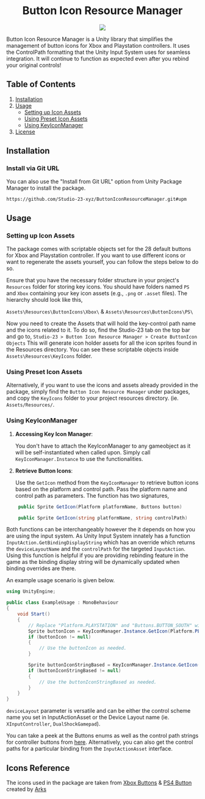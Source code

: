 <h1 align="center">Button Icon Resource Manager</h1>
<p align="center">
<a href="https://openupm.com/packages/com.studio23.ss2.buttoniconresourcemanager/"><img src="https://img.shields.io/npm/v/com.studio23.ss2.buttoniconresourcemanager?label=openupm&amp;registry_uri=https://package.openupm.com" /></a>
</p>

Button Icon Resource Manager is a Unity library that simplifies the management of button icons for Xbox and Playstation controllers. It uses the ControlPath formatting that the Unity Input System uses for seamless integration. It will continue to function as expected even after you rebind your original controls!

## Table of Contents

1. [Installation](#installation)
2. [Usage](#usage)
    - [Setting up Icon Assets](#settings-up-icon-assets)
    - [Using Preset Icon Assets](#using-preset-icon-assets)
    - [Using KeyIconManager](#using-keyiconmanager)
3. [License](#license)

## Installation

### Install via Git URL

You can also use the "Install from Git URL" option from Unity Package Manager to install the package.
```
https://github.com/Studio-23-xyz/ButtonIconResourceManager.git#upm
```

## Usage

### Setting up Icon Assets

The package comes with scriptable objects set for the 28 default buttons for Xbox and Playstation controller. If you want to use different icons or want to regenerate the assets yourself, you can follow the steps below to do so. 

Ensure that you have the necessary folder structure in your project's `Resources` folder for storing key icons. You should have folders named `PS` and `Xbox` containing your key icon assets (e.g., `.png` or `.asset` files). The hierarchy should look like this, 

`Assets\Resources\ButtonIcons\Xbox\` & `Assets\Resources\ButtonIcons\PS\`

Now you need to create the Assets that will hold the key-control path name and the icons related to it. To do so, find the Studio-23 tab on the top bar and go to, 
`Studio-23 > Button Icon Resource Manager > Create ButtonIcon Objects` 
This will generate icon holder assets for all the icon sprites found in the Resources directory. You can see these scriptable objects inside `Assets\Resources\KeyIcons` folder.

### Using Preset Icon Assets

Alternatively, if you want to use the icons and assets already provided in the package, simply find the `Button Icon Resource Manager` under packages, and copy the `KeyIcons` folder to your project resources directory. (ie. `Assets/Resources/`. 

### Using KeyIconManager

1. **Accessing Key Icon Manager**:

   You don't have to attach the KeyIconManager to any gameobject as it will be self-instantiated when called upon. Simply call `KeyIconManager.Instance` to use the functionalities. 

2. **Retrieve Button Icons**:

   Use the `GetIcon` method from the `KeyIconManager` to retrieve button icons based on the platform and control path. Pass the platform name and control path as parameters. The function has two signatures, 

   ```csharp
    public Sprite GetIcon(Platform platformName, Buttons button)

    public Sprite GetIcon(string platformName, string controlPath)
   ```

Both functions can be interchangeably however the it depends on how you are using the input system. As Unity Input System innately has a function `InputAction.GetBindingDisplayString` which has an override which returns the `deviceLayoutName` and the `controlPath` for the targeted `InputAction`. Using this function is helpful if you are providing rebinding feature in the game as the binding display string will be dynamically updated when binding overrides are there. 

   An example usage scenario is given below. 

   ```csharp
   using UnityEngine;

   public class ExampleUsage : MonoBehaviour
   {
       void Start()
       {
           // Replace "Platform.PLAYSTATION" and "Buttons.BUTTON_SOUTH" with your platform and control path.
           Sprite buttonIcon = KeyIconManager.Instance.GetIcon(Platform.PLAYSTATION, Buttons.BUTTON_SOUTH);
           if (buttonIcon != null)
           {
               // Use the buttonIcon as needed.
           }

           Sprite buttonIconStringBased = KeyIconManager.Instance.GetIcon(deviceLayout, controlPath); //deviceLayout & controlPath are string variables.
           if (buttonIconStringBased != null)
           {
               // Use the buttonIconStringBased as needed.
           }
       }
   }
   ```

`deviceLayout` parameter is versatile and can be either the control scheme name you set in InputActionAsset or the Device Layout name (ie. `XInputController`, `DualShockGamepad`). 

You can take a peek at the Buttons enums as well as the control path strings for controller buttons from [here](https://github.com/Studio-23-xyz/ButtonIconResourceManager/blob/upm/Runtime/Data/Mappings.cs). Alternatively, you can also get the control paths for a particular binding from the `InputActionAsset` interface. 

## Icons Reference

The icons used in the package are taken from [Xbox Buttons](https://arks.itch.io/xbox-buttons) & [PS4 Button](https://arks.itch.io/ps4-buttons) created by [Arks](https://arks.itch.io/)